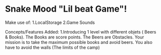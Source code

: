 # Snake Mood "Lil beat Game"!

Make use of: 1.LocalStorage 2.Game Sounds

Concepts/Features Added: 1.Introducing 1 level with different objets ( Beers & Books).
The Books are score points.
The Beers are Obstacles.
Your mission is to take the maximum possible books and avoid beers.
You also have to avoid the walls (The limits of the camp)
